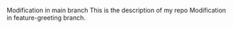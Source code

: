 Modification in main branch
This is the description of my repo
Modification in feature-greeting branch.
